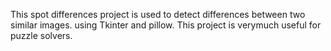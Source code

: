 This spot differences project is used to detect differences between two similar images. using Tkinter and pillow. This project is verymuch useful for puzzle solvers.
